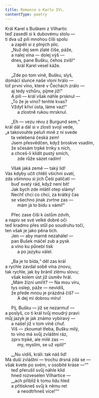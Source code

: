 ```yaml
---
title: Romance o Karlu IV\.
contentType: poetry
---
```


<section>

Král Karel s Buškem z Vilhartic  
teď zasedli si k dubovému stolu —  
ti dva už pili mnohou číši spolu  
     a zapěli si z plných plic.  
     „Nuž dej sem zlaté číše, páže,  
     a nalej vína — dolej výš —  
     dnes, pane Bušku, čehos zvíš!“  
          král Karel vesel káže.

</section>

<section>

     „Zde po tom víně, Bušku, slyš,  
domácí slunce naše vloni hrálo —  
toť první víno, které v Čechách zrálo —  
     aj tedy vzhůru, pijme již!“  
     A pili — král však náhle prsknul —  
     „To že je víno? tenhle kvas?  
     Vždyť křiví ústa, láme vaz!“  
          a zlostně rukou mrsknul.

</section>

<section>

     „Eh — vezu révu z Burgund sem,“  
král dál a dál si v zlosti svojí vede,  
„a takovouhle peluň mně z ní svede  
     ta velebená česká zem!  
     Jsem přesvědčen, když broskve vsadím,  
     že sčesám trpké trnky s nich,  
     a chceš-li klidit pustý smích,  
          zde růže sázet radím!

</section>

<section>

     Však jaká země — taký lid!  
Vás kdyby učit chtěli všichni svatí,  
zda všimnou si jich Češi paličatí —  
     buď svatý rád, když není bit!  
     Jak bych zde mlátil otep slámy!  
     Nechť chci co chci, za krátký čas  
     se všechno jinak zvrtne zas —  
          mám já to bídu s vámi!“

</section>

<section>

     Přec zase číši k ústům zdvih,  
a napiv se své velké dobré oči  
teď kradmo přes stůl po soudruhu točí,  
ten však je jako pěna tich.  
     Jen — aby marně nezahálel —  
     pan Bušek máčel zub a pysk  
     a víno ku půnebí tisk  
          a po jazyku válel.

</section>

<section>

     „Ba je to bída,“ děl zas král  
a rychle zavdal sobě vína znovu,  
tak rychle, jak by bránil zlému slovu;  
     však kolem úst již úsměv hrál.  
     „Mám žízní umřít? — Na mou víru,  
     tys oslep, páže — nevidíš,  
     že přede mnou je prázdná číš? —  
          A dej mi dobrou míru!

</section>

<section>

     Pij, Bušku — již se nezarmuť —  
a poslyš, co ti král tvůj moudrý praví:  
můj jazyk je jak známo vybíravý —  
     a našel již v tom víně chuť.  
     Víš — zkoumat třeba, Bušku milý,  
     to víno má svůj zvláštní ráz,  
     zprv trpké, ale milé zas —  
          my, myslím, se už vpili!“

</section>

<section>

     „„Nu vidíš, králi: tak náš lid!  
Má duši zvláštní — trochu drsná zdá se —  
však kvete po svém, v osobité kráse —““  
     teď přerušil svůj náhle klid  
     hned rozveselen Vilhartice —  
     „„ach přibliž k tomu lidu hled  
     a přitiskneš svůj k němu ret  
          a neodtrhneš více!““

</section>
